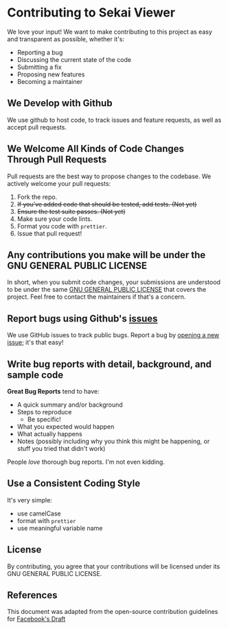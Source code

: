 # Contributing to Sekai Viewer
We love your input! We want to make contributing to this project as easy and transparent as possible, whether it's:

- Reporting a bug
- Discussing the current state of the code
- Submitting a fix
- Proposing new features
- Becoming a maintainer

## We Develop with Github
We use github to host code, to track issues and feature requests, as well as accept pull requests.

## We Welcome All Kinds of Code Changes Through Pull Requests
Pull requests are the best way to propose changes to the codebase. We actively welcome your pull requests:

1. Fork the repo.
2. ~~If you've added code that should be tested, add tests. (Not yet)~~
3. ~~Ensure the test suite passes. (Not yet)~~
4. Make sure your code lints.
5. Format you code with `prettier`.
5. Issue that pull request!

## Any contributions you make will be under the GNU GENERAL PUBLIC LICENSE
In short, when you submit code changes, your submissions are understood to be under the same [GNU GENERAL PUBLIC LICENSE](https://choosealicense.com/licenses/gpl-3.0/) that covers the project. Feel free to contact the maintainers if that's a concern.

## Report bugs using Github's [issues](https://github.com/Sekai-World/sekai-viewer/issues)
We use GitHub issues to track public bugs. Report a bug by [opening a new issue](https://github.com/Sekai-World/sekai-viewer/issues/new); it's that easy!

## Write bug reports with detail, background, and sample code
**Great Bug Reports** tend to have:

- A quick summary and/or background
- Steps to reproduce
  - Be specific!
- What you expected would happen
- What actually happens
- Notes (possibly including why you think this might be happening, or stuff you tried that didn't work)

People *love* thorough bug reports. I'm not even kidding.

## Use a Consistent Coding Style
It's very simple:

- use camelCase
- format with `prettier`
- use meaningful variable name

## License
By contributing, you agree that your contributions will be licensed under its GNU GENERAL PUBLIC LICENSE.

## References
This document was adapted from the open-source contribution guidelines for [Facebook's Draft](https://github.com/facebook/draft-js/blob/a9316a723f9e918afde44dea68b5f9f39b7d9b00/CONTRIBUTING.md)
